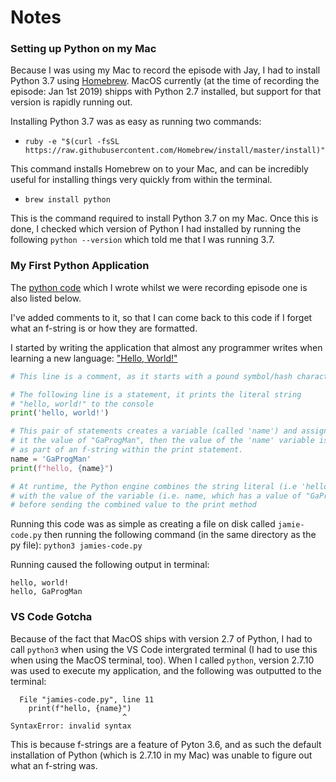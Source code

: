 # Notes

### Setting up Python on my Mac

Because I was using my Mac to record the episode with Jay, I had to install Python 3.7 using [Homebrew](https://brew.sh/). MacOS currently (at the time of recording the episode: Jan 1st 2019) shipps with Python 2.7 installed, but support for that version is rapidly running out.

Installing Python 3.7 was as easy as running two commands:

- `ruby -e "$(curl -fsSL https://raw.githubusercontent.com/Homebrew/install/master/install)"`

This command installs Homebrew on to your Mac, and can be incredibly useful for installing things very quickly from within the terminal.

- `brew install python`

This is the command required to install Python 3.7 on my Mac. Once this is done, I checked which version of Python I had installed by running the following `python --version` which told me that I was running 3.7.

### My First Python Application

The [python code](./jamies-code.py) which I wrote whilst we were recording episode one is also listed below.

I've added comments to it, so that I can come back to this code if I forget what an f-string is or how they are formatted.

I started by writing the application that almost any programmer writes when learning a new language: ["Hello, World!"](https://en.wikipedia.org/wiki/%22Hello,_World!%22_program)

``` python
# This line is a comment, as it starts with a pound symbol/hash character

# The following line is a statement, it prints the literal string
# "hello, world!" to the console
print('hello, world!')

# This pair of statements creates a variable (called 'name') and assigns
# it the value of "GaProgMan", then the value of the 'name' variable is used
# as part of an f-string within the print statement.
name = 'GaProgMan'
print(f"hello, {name}")

# At runtime, the Python engine combines the string literal (i.e 'hello, ')
# with the value of the variable (i.e. name, which has a value of "GaProgMan")
# before sending the combined value to the print method
```

Running this code was as simple as creating a file on disk called `jamie-code.py` then running the following command (in the same directory as the py file): `python3 jamies-code.py`

Running caused the following output in terminal:

``` shell
hello, world!
hello, GaProgMan
```

### VS Code Gotcha

Because of the fact that MacOS ships with version 2.7 of Python, I had to call `python3` when using the VS Code intergrated terminal (I had to use this when using the MacOS terminal, too). When I called `python`, version 2.7.10 was used to execute my application, and the following was outputted to the terminal:

``` shell
  File "jamies-code.py", line 11
    print(f"hello, {name}")
                         ^
SyntaxError: invalid syntax
```

This is because f-strings are a feature of Pyton 3.6, and as such the default installation of Python (which is 2.7.10 in my Mac) was unable to figure out what an f-string was.